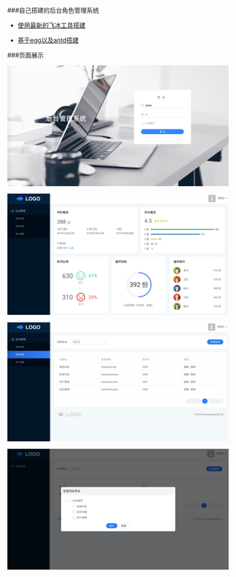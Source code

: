 ###自己搭建的后台角色管理系统

* [使用最新的飞冰工具搭建](IceFrame.md)

* [基于egg以及antd搭建](koaFrame.md)

###页面展示

![登录](img/login.jpeg)

![首页](img/main.jpeg)

![其他页面1](img/page1.jpeg)

![其他页面2](img/page2.jpeg)
